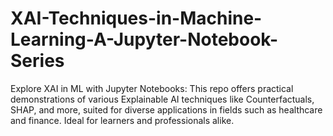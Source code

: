 # XAI-Techniques-in-Machine-Learning-A-Jupyter-Notebook-Series
Explore XAI in ML with Jupyter Notebooks: This repo offers practical demonstrations of various Explainable AI techniques like Counterfactuals, SHAP, and more, suited for diverse applications in fields such as healthcare and finance. Ideal for learners and professionals alike.
